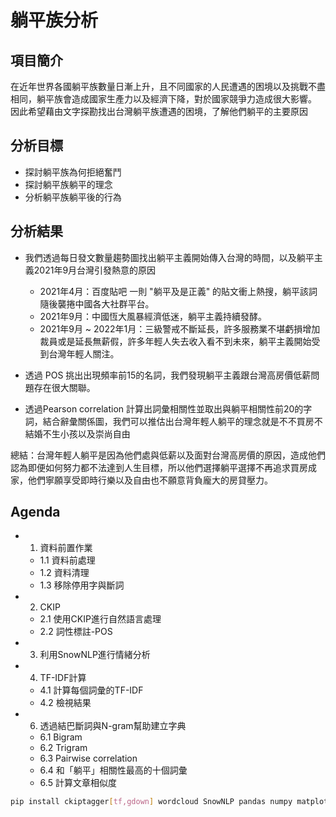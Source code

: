 # 躺平族分析

## 項目簡介
在近年世界各國躺平族數量日漸上升，且不同國家的人民遭遇的困境以及挑戰不盡相同，躺平族會造成國家生產力以及經濟下降，對於國家競爭力造成很大影響。
因此希望藉由文字探勘找出台灣躺平族遭遇的困境，了解他們躺平的主要原因
## 分析目標
- 探討躺平族為何拒絕奮鬥
- 探討躺平族躺平的理念
- 分析躺平族躺平後的行為
## 分析結果
* 我們透過每日發文數量趨勢圖找出躺平主義開始傳入台灣的時間，以及躺平主義2021年9月台灣引發熱意的原因
  * 2021年4月：百度貼吧 一則 "躺平及是正義" 的貼文衝上熱搜，躺平該詞隨後襲捲中國各大社群平台。
  * 2021年9月：中國恆大風暴經濟低迷，躺平主義持續發酵。
  * 2021年9月 ~ 2022年1月：三級警戒不斷延長，許多服務業不堪虧損增加裁員或是延長無薪假，許多年輕人失去收入看不到未來，躺平主義開始受到台灣年輕人關注。

* 透過 POS 挑出出現頻率前15的名詞，我們發現躺平主義跟台灣高房價低薪問題存在很大關聯。
  
* 透過Pearson correlation 計算出詞彙相關性並取出與躺平相關性前20的字詞，結合辭彙關係圖，我們可以推估出台灣年輕人躺平的理念就是不不買房不結婚不生小孩以及崇尚自由

總結：台灣年輕人躺平是因為他們處與低薪以及面對台灣高房價的原因，造成他們認為即便如何努力都不法達到人生目標，所以他們選擇躺平選擇不再追求買房成家，他們寧願享受即時行樂以及自由也不願意背負龐大的房貸壓力。

## Agenda
+ 1. 資料前置作業
    - 1.1 資料前處理
    - 1.2 資料清理
    - 1.3 移除停用字與斷詞
+ 2. CKIP
    + 2.1 使用CKIP進行自然語言處理
    + 2.2 詞性標註-POS
+ 3. 利用SnowNLP進行情緒分析
+ 4. TF-IDF計算
    + 4.1 計算每個詞彙的TF-IDF
    + 4.2 檢視結果
+ 6. 透過結巴斷詞與N-gram幫助建立字典
    + 6.1 Bigram
    + 6.2 Trigram
    + 6.3 Pairwise correlation
    + 6.4 和「躺平」相關性最高的十個詞彙
    + 6.5 計算文章相似度
```bash
pip install ckiptagger[tf,gdown] wordcloud SnowNLP pandas numpy matplotlib jieba nltk
